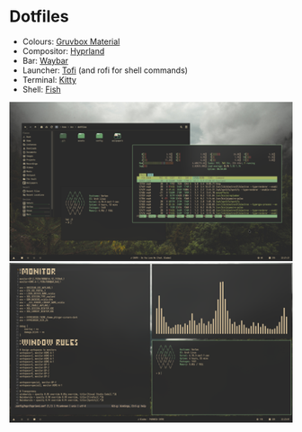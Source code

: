 # Dotfiles

- Colours: [Gruvbox Material](https://github.com/sainnhe/gruvbox-material)
- Compositor: [Hyprland](https://hyprland.org/)
- Bar: [Waybar](https://github.com/Alexays/Waybar)
- Launcher: [Tofi](https://github.com/philj56/tofi) (and rofi for shell commands)
- Terminal: [Kitty](https://sw.kovidgoyal.net/kitty/)
- Shell: [Fish](https://fishshell.com/)

![image](assets/float.png)
![image](assets/tile.png)
